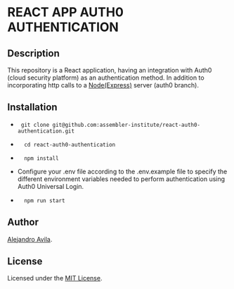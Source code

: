 # REACT APP AUTH0 AUTHENTICATION

## Description

This repository is a React application, having an integration with Auth0 (cloud security platform) as an authentication method. In addition to incorporating http calls to a [Node(Express)](https://github.com/assembler-institute/nodejs-mvc-express) server (auth0 branch).

## Installation

- ```
   git clone git@github.com:assembler-institute/react-auth0-authentication.git
  ```
- ```
    cd react-auth0-authentication
  ```

- ```
    npm install
  ```

- Configure your .env file according to the .env.example file to specify the different environment variables needed to perform authentication using Auth0 Universal Login.

- ```
    npm run start
  ```

## Author

[Alejandro Avila](https://github.com/alejandroaperez1994g).

## License

Licensed under the [MIT License](./LICENSE).
